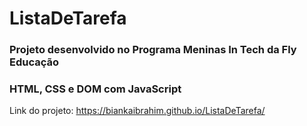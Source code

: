 # ListaDeTarefa
### Projeto desenvolvido no Programa Meninas In Tech da Fly Educação
### HTML, CSS e DOM com JavaScript
Link do projeto: https://biankaibrahim.github.io/ListaDeTarefa/
